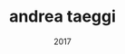 ---
link: 'https://sm-ll.bandcamp.com/album/batch-0006'
title: 'andrea taeggi'
artist: 'andrea taeggi'
format: batch
cat_prefix: batch
number: '0006'
edition: digital vinyl
limited: unlimited '18'
date: "2017"
---